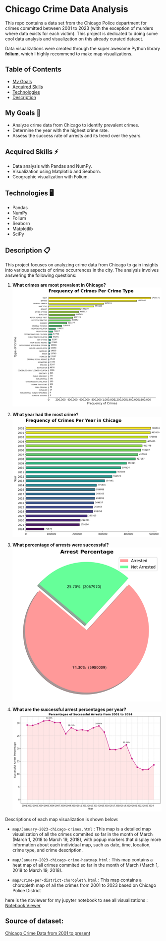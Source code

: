 # Chicago Crime Data Analysis

This repo contains a data set from the Chicago Police department for crimes committed between 2001 to 2023 (with the exception of murders where data exists for each victim). This project is dedicated to doing some cool data analysis and visualization on this already curated dataset.

Data visualizations were created through the super awesome Python library **folium**, which I highly recommend to make map visualizations.

## Table of Contents
- [My Goals](#my-goals)
- [Acquired Skills](#acquired-skills)
- [Technologies](#technologies)
- [Description](#description)

## My Goals 🎯
- Analyze crime data from Chicago to identify prevalent crimes.
- Determine the year with the highest crime rate.
- Assess the success rate of arrests and its trend over the years.

## Acquired Skills ⚡
- Data analysis with Pandas and NumPy.
- Visualization using Matplotlib and Seaborn.
- Geographic visualization with Folium.

## Technologies 🖥️
- Pandas
- NumPy
- Folium
- Seaborn
- Matplotlib
- SciPy

## Description 📋
This project focuses on analyzing crime data from Chicago to gain insights into various aspects of crime occurrences in the city. The analysis involves answering the following questions:

1. **What crimes are most prevalent in Chicago?**
   ![Frequency of Crimes Per Crime Type](./Images/Frequency%20of%20Crimes%20Per%20Crime%20Type.png)

2. **What year had the most crime?**
   ![Frequency of Crimes Per Year in Chicago](./Images/Frequency%20of%20Crimes%20Per%20Year%20in%20Chicago.png)

3. **What percentage of arrests were successful?**
   ![Arrest Percentage](./Images/Arrest%20Percentage.png)

4. **What are the successful arrest percentages per year?**
   ![Percentages of Successful Arrests from 2001 to 2024](./Images/Percentages%20of%20Successful%20Arrests%20from%202001%20to%202024.png)



Descriptions of each map visualization is shown below:

- `map/January-2023-chicago-crimes.html` : This map is a detailed map visualization of all the crimes commited so far in the month of March (March 1, 2018 to March 19, 2018), with popup markers that display more information about each individual map, such as date, time, location, crime type, and crime description.
  
- `map/January-2023-chicago-crime-heatmap.html` : This map contains a heat map of all crimes commited so far in the month of March (March 1, 2018 to March 19, 2018).
  
- `map/Crime-per-district-choropleth.html` : This map contains a choropleth map of all the crimes from 2001 to 2023 based on Chicago Police District
 
here is the nbviewer for my jupyter notebook to see all visualizations : [Notebook Viewer](https://nbviewer.org/github/bilalfatian/Chicago-Crime-Data-Analysis/blob/main/Chicago-Crime-Data-Analysis.ipynb)








## Source of dataset:
[Chicago Crime Data from 2001 to present](https://data.cityofchicago.org/Public-Safety/Crimes-2001-to-present/ijzp-q8t2)

